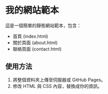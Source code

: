 # 我的網站範本

這是一個簡單的靜態網站範本，包含：
- 首頁 (index.html)
- 關於頁面 (about.html)
- 聯絡頁面 (contact.html)

## 使用方法
1. 將整個資料夾上傳至伺服器或 GitHub Pages。
2. 修改 HTML 與 CSS 內容，替換成你的資訊。
